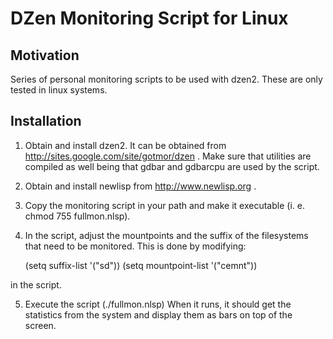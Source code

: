 DZen Monitoring Script for Linux
========================================================

Motivation
----------

Series of personal monitoring scripts to be used
with dzen2. These are only tested in linux systems.

Installation
------------

1. Obtain and install dzen2. It can be obtained from 
http://sites.google.com/site/gotmor/dzen . Make sure 
that utilities are compiled as well being that
gdbar and gdbarcpu are used by the script.

2. Obtain and install newlisp from 
http://www.newlisp.org . 

3. Copy the monitoring script in your path and make it 
executable (i. e. chmod 755 fullmon.nlsp). 

4. In the script, adjust the mountpoints and the
suffix of the filesystems that need to be monitored.
This is done by modifying:

     (setq suffix-list '("sd"))
     (setq mountpoint-list '("cemnt"))

in the script. 

5. Execute the script (./fullmon.nlsp) When it runs, 
it should get the statistics from the system and display 
them as bars on top of the screen.  

